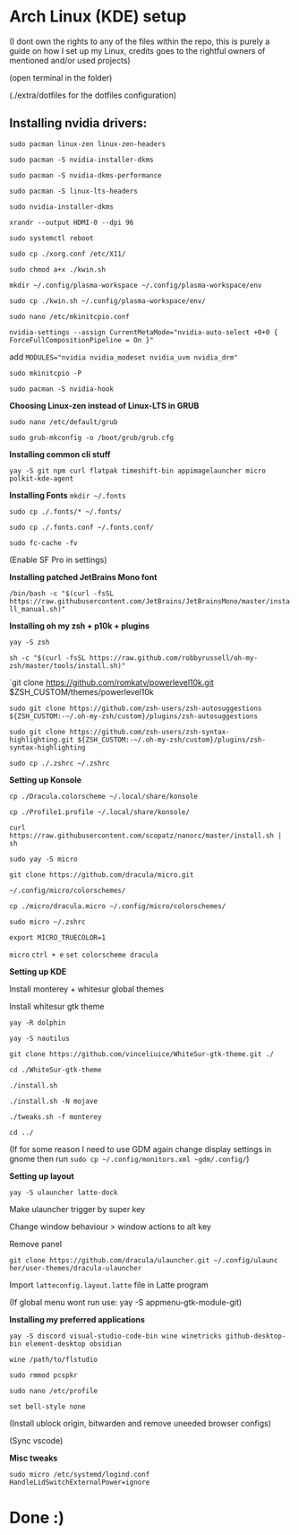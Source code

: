 # Arch Linux (KDE) setup

(I dont own the rights to any of the files within the repo, this is purely a guide on how I set up my Linux, credits goes to the rightful owners of mentioned and/or used projects)

(open terminal in the folder)

(./extra/dotfiles for the dotfiles configuration)

## **Installing nvidia drivers:**
`sudo pacman linux-zen linux-zen-headers`

`sudo pacman -S nvidia-installer-dkms`

`sudo pacman -S nvidia-dkms-performance`

`sudo pacman -S linux-lts-headers`

`sudo nvidia-installer-dkms`

`xrandr --output HDMI-0 --dpi 96`

`sudo systemctl reboot`

`sudo cp ./xorg.conf /etc/X11/`

`sudo chmod a+x ./kwin.sh`

`mkdir ~/.config/plasma-workspace ~/.config/plasma-workspace/env`

`sudo cp ./kwin.sh ~/.config/plasma-workspace/env/`

`sudo nano /etc/mkinitcpio.conf`

`nvidia-settings --assign CurrentMetaMode="nvidia-auto-select +0+0 { ForceFullCompositionPipeline = On }"`

add `MODULES="nvidia nvidia_modeset nvidia_uvm nvidia_drm"`

`sudo mkinitcpio -P`

`sudo pacman -S nvidia-hook`

**Choosing Linux-zen instead of Linux-LTS in GRUB**

`sudo nano /etc/default/grub`

`sudo grub-mkconfig -o /boot/grub/grub.cfg`

**Installing common cli stuff**

`yay -S git npm curl flatpak timeshift-bin appimagelauncher micro polkit-kde-agent`

**Installing Fonts**
`mkdir ~/.fonts`

`sudo cp ./.fonts/* ~/.fonts/`

`sudo cp ./.fonts.conf ~/.fonts.conf/`

`sudo fc-cache -fv`

(Enable SF Pro in settings)

**Installing patched JetBrains Mono font**

`/bin/bash -c "$(curl -fsSL https://raw.githubusercontent.com/JetBrains/JetBrainsMono/master/install_manual.sh)"`

**Installing oh my zsh + p10k + plugins**

`yay -S zsh`

`sh -c "$(curl -fsSL https://raw.github.com/robbyrussell/oh-my-zsh/master/tools/install.sh)"`

`git clone https://github.com/romkatv/powerlevel10k.git $ZSH_CUSTOM/themes/powerlevel10k

`sudo git clone https://github.com/zsh-users/zsh-autosuggestions ${ZSH_CUSTOM:-~/.oh-my-zsh/custom}/plugins/zsh-autosuggestions`


`sudo git clone https://github.com/zsh-users/zsh-syntax-highlighting.git ${ZSH_CUSTOM:-~/.oh-my-zsh/custom}/plugins/zsh-syntax-highlighting`

`sudo cp ./.zshrc ~/.zshrc`

**Setting up Konsole**

`cp ./Dracula.colorscheme ~/.local/share/konsole`

`cp ./Profile1.profile ~/.local/share/konsole/`

`curl https://raw.githubusercontent.com/scopatz/nanorc/master/install.sh | sh`

`sudo yay -S micro`

`git clone https://github.com/dracula/micro.git`

`~/.config/micro/colorschemes/`

`cp ./micro/dracula.micro ~/.config/micro/colorschemes/`

`sudo micro ~/.zshrc`

`export MICRO_TRUECOLOR=1`

`micro` `ctrl + e` `set colorscheme dracula`

**Setting up KDE**

Install monterey + whitesur global themes

Install whitesur gtk theme

`yay -R dolphin`

`yay -S nautilus`

`git clone https://github.com/vinceliuice/WhiteSur-gtk-theme.git ./`

`cd ./WhiteSur-gtk-theme`

`./install.sh`

`./install.sh -N mojave`

`./tweaks.sh -f monterey`

`cd ../`

(If for some reason I need to use GDM again change display settings in gnome then run `sudo cp ~/.config/monitors.xml ~gdm/.config/`)

**Setting up layout**

`yay -S ulauncher latte-dock`

Make ulauncher trigger by super key

Change window behaviour > window actions to alt key

Remove panel

`git clone https://github.com/dracula/ulauncher.git ~/.config/ulaunc  
her/user-themes/dracula-ulauncher`

Import `latteconfig.layout.latte` file in Latte program

(If global menu wont run use: yay -S appmenu-gtk-module-git)

**Installing my preferred applications**

`yay -S discord visual-studio-code-bin wine winetricks github-desktop-bin element-desktop obsidian`

`wine /path/to/flstudio`

`sudo rmmod pcspkr`

`sudo nano /etc/profile`

`set bell-style none`

(Install ublock origin, bitwarden and remove uneeded browser configs)

(Sync vscode)

**Misc tweaks**

`sudo micro /etc/systemd/logind.conf`
`HandleLidSwitchExternalPower=ignore`

# Done :)
